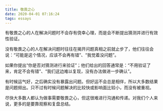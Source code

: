 ```yaml
---
title: 敬畏之心
date: 2020-04-01 07:16:24
tags: essays
---
```


有敬畏之心的人在解决问题时不会存有侥幸心理，而是会不断提出猜测并进行有效性验证。

没有敬畏之心的人在解决问题时往往在揭开问题真相之前就止步了，他们往往会说：“可能是这个情况，应该不会再有错”、“我觉着没问题”。

如果你提出“你是否对猜测进行来验证”；他们给出的回答通常是：“不用验证了来，肯定不会有错”、“我们这边难以复现，没有办法做进一步确认”。

有时候运气好，之后确实没有暴露出问题。但好运不会总是相伴，所以大多数结果是问题频出。只不过有时候问题解决的比较快或影响面比较小，而没有被重视。

尽快大多数人都认为做事需要敬畏之心，但这很难进行沟通和传递。对我们个人来说，更多的是要靠观察和复盘总结。







